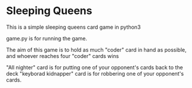 # Sleeping Queens

This is a simple sleeping queens card game in python3

game.py is for running the game.

The aim of this game is to hold as much "coder" card in hand as possible, and whoever reaches four "coder" cards wins

"All nighter" card is for putting one of your opponent's cards back to the deck 
"keyborad kidnapper" card is for robbering one of your opponent's cards.
